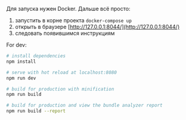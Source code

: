 Для запуска нужен Docker. Дальше всё просто:

1. запустить в корне проекта `docker-compose up`
2. открыть в браузере [http://127.0.0.1:8044/](http://127.0.0.1:8044/)
3. следовать появившимся инструкциям


For dev:
``` bash
# install dependencies
npm install

# serve with hot reload at localhost:8080
npm run dev

# build for production with minification
npm run build

# build for production and view the bundle analyzer report
npm run build --report
```

